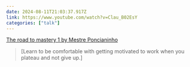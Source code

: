 ```yaml
---
date: 2024-08-11T21:03:37.917Z
link: https://www.youtube.com/watch?v=Clau_B02EsY
categories: ["talk"]
---
```

[The road to mastery 1 by Mestre Poncianinho](https://www.youtube.com/watch?v=Clau_B02EsY)

> [Learn to be comfortable with getting motivated to work when you plateau and not give up.]
